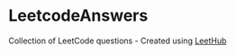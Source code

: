 # LeetcodeAnswers
Collection of LeetCode questions - Created using [LeetHub](https://github.com/QasimWani/LeetHub)
